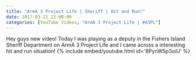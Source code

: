 ```yaml
---
title: "ArmA 3 Project Life | Sheriff | Hit and Run!"
date: 2017-03-21 12:00:00
categories: [YouTube Videos, "ArmA 3 Project Life | #A3PL"]
---
```

Hey guys new video! Today I was playing as a deputy in the Fishers Island Sheriff Department on ArmA 3 Project Life and I came across a interesting hit and run situation!
{% include embed/youtube.html id='8PynW5p3oiU' %}